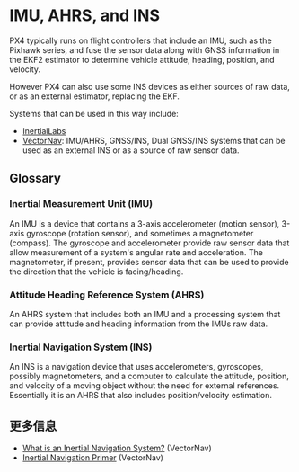 # IMU, AHRS, and INS

PX4 typically runs on flight controllers that include an IMU, such as the Pixhawk series, and fuse the sensor data along with GNSS information in the EKF2 estimator to determine vehicle attitude, heading, position, and velocity.

However PX4 can also use some INS devices as either sources of raw data, or as an external estimator, replacing the EKF.

Systems that can be used in this way include:

- [InertialLabs](../sensor/inertiallabs.md)
- [VectorNav](../sensor/vectornav.md): IMU/AHRS, GNSS/INS, Dual GNSS/INS systems that can be used as an external INS or as a source of raw sensor data.

## Glossary

### Inertial Measurement Unit (IMU)

An IMU is a device that contains a 3-axis accelerometer (motion sensor), 3-axis gyroscope (rotation sensor), and sometimes a magnetometer (compass).
The gyroscope and accelerometer provide raw sensor data that allow measurement of a system's angular rate and acceleration.
The magnetometer, if present, provides sensor data that can be used to provide the direction that the vehicle is facing/heading.

### Attitude Heading Reference System (AHRS)

An AHRS system that includes both an IMU and a processing system that can provide attitude and heading information from the IMUs raw data.

### Inertial Navigation System (INS)

An INS is a navigation device that uses accelerometers, gyroscopes, possibly magnetometers, and a computer to calculate the attitude, position, and velocity of a moving object without the need for external references.
Essentially it is an AHRS that also includes position/velocity estimation.

## 更多信息

- [What is an Inertial Navigation System?](https://www.vectornav.com/resources/inertial-navigation-articles/what-is-an-ins) (VectorNav)
- [Inertial Navigation Primer](https://www.vectornav.com/resources/inertial-navigation-primer) (VectorNav)
